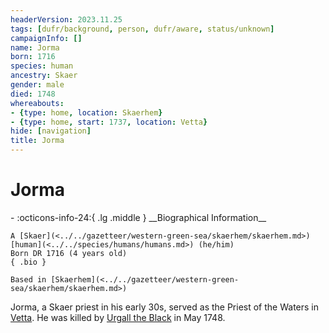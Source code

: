 ```yaml
---
headerVersion: 2023.11.25
tags: [dufr/background, person, dufr/aware, status/unknown]
campaignInfo: []
name: Jorma
born: 1716
species: human
ancestry: Skaer
gender: male
died: 1748
whereabouts:
- {type: home, location: Skaerhem}
- {type: home, start: 1737, location: Vetta}
hide: [navigation]
title: Jorma
---
```

# Jorma
<div class="grid cards ext-narrow-margin ext-one-column" markdown>
- :octicons-info-24:{ .lg .middle } __Biographical Information__

    A [Skaer](<../../gazetteer/western-green-sea/skaerhem/skaerhem.md>) [human](<../../species/humans/humans.md>) (he/him)  
    Born DR 1716 (4 years old)  
    { .bio }

    Based in [Skaerhem](<../../gazetteer/western-green-sea/skaerhem/skaerhem.md>)
</div>


Jorma, a Skaer priest in his early 30s, served as the Priest of the Waters in [Vetta](<../../gazetteer/western-green-sea/skaerhem/vetta.md>). He was killed by [Urgall the Black](<./urgall-the-black.md>) in May 1748.